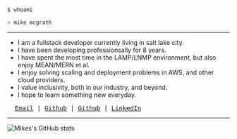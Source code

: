 ### 

```zsh 
$ whoami

> mike mcgrath
```

---

- I am a fullstack developer currently living in salt lake city.
- I have been developing professionsally for 8 years.
- I have spent the most time in the LAMP/LNMP environment, but also enjoy MEAN/MERN et al. 
- I enjoy solving scaling and deployment problems in AWS, and other cloud providers.
- I value inclusivity, both in our industry, and beyond.
- I hope to learn something new everyday. 

<samp>&nbsp; [Email](mokeseven7@gmail.com) | [Github](https://github.com/mokeseven7) | [Github](https://github.com/undefinedfn) | [LinkedIn](https://www.linkedin.com/in/mikemcgrath)</samp>


---




![Mikes's GitHub stats](https://github-readme-stats.vercel.app/api?username=mokeseven7&theme=yeblu&show_icons=true)



